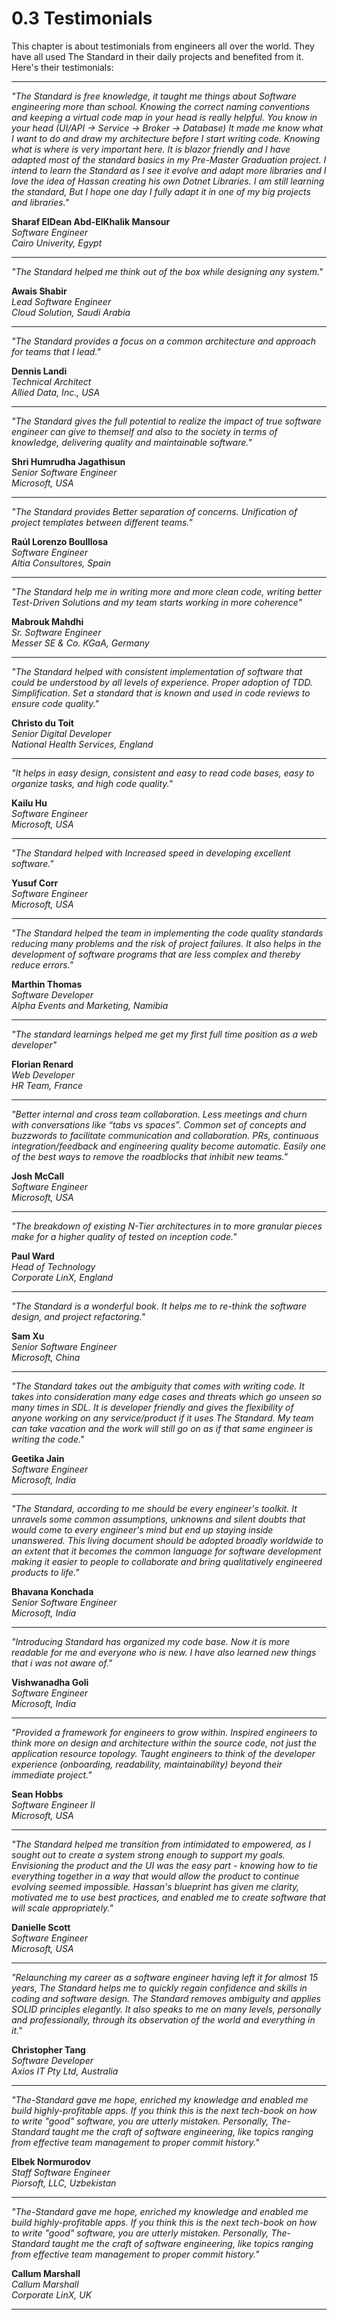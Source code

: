 # 0.3 Testimonials
This chapter is about testimonials from engineers all over the world. They have all used The Standard in their daily projects and benefited from it. Here's their testimonials:

---

<i>"The Standard is free knowledge, it taught me things about Software engineering more than school.
Knowing the correct naming conventions and keeping a virtual code map in your head is really helpful.
You know in your head (UI/API -> Service -> Broker -> Database)
It made me know what I want to do and draw my architecture before I start writing code. Knowing what is where is very important here.
It is blazor friendly and I have adapted most of the standard basics in my Pre-Master Graduation project. 
I intend to learn the Standard as I see it evolve and adapt more libraries and I love the idea of Hassan creating his own Dotnet Libraries.
I am still learning the standard, But I hope one day I fully adapt it in one of my big projects and libraries." </i>

<b> Sharaf ElDean Abd-ElKhalik Mansour </b> <br />
<i> Software Engineer </i> <br />
<i> Cairo Univerity, Egypt</i>

---

<i> "The Standard helped me think out of the box while designing any system." </i>

<b>Awais Shabir</b> <br />
<i> Lead Software Engineer </i> <br />
<i> Cloud Solution, Saudi Arabia </i>

---

<i> "The Standard provides a focus on a common architecture and approach for teams that I lead." </i>

<b> Dennis Landi</b> <br />
<i> Technical Architect </i> <br />
<i> Allied Data, Inc., USA</i>

---

<i> "The Standard gives the full potential to realize the impact of true software engineer can give to themself and also to the society in terms of knowledge, delivering quality and maintainable software." </i>

<b> Shri Humrudha Jagathisun</b> <br />
<i> Senior Software Engineer </i> <br />
<i> Microsoft, USA</i>

---

<i> "The Standard provides Better separation of concerns.
Unification of project templates between different teams." </i>

<b> Raúl Lorenzo Boulllosa </b> <br />
<i> Software Engineer </i> <br />
<i> Altia Consultores, Spain </i> 

---
<i> "The Standard help me in writing more and more clean code, writing better Test-Driven Solutions and my team starts working in more coherence" </i>

<b> Mabrouk Mahdhi </b> <br />
<i> Sr. Software Engineer </i> <br />
<i> Messer SE & Co. KGaA, Germany </i> 


---

<i> "The Standard helped with consistent implementation of software that could be understood by all levels of experience.
Proper adoption of TDD. Simplification. Set a standard that is known and used in code reviews to ensure code quality." </i>

<b> Christo du Toit </b> <br />
<i> Senior Digital Developer </i> <br />
<i> National Health Services, England </i>
  
---

<i> "It helps in easy design, consistent and easy to read code bases, easy to organize tasks, and high code quality." </i>
  
<b> Kailu Hu </b> <br />
<i> Software Engineer </i> <br />
<i> Microsoft, USA </i>
  
---

<i> "The Standard helped with Increased speed in developing excellent software." </i>

<b> Yusuf Corr </b> <br />
<i> Software Engineer </i> <br />
<i> Microsoft, USA </i>

---

<i> "The Standard helped the team in implementing the code quality standards reducing many problems and the risk of project failures. It also helps in the development of software programs that are less complex and thereby reduce errors." </i>

<b> Marthin Thomas </b> <br />
<i> Software Developer </i> <br />
<i> Alpha Events and Marketing, Namibia </i>

---

<i> "The standard learnings helped me get my first full time position as a web developer" </i>

<b> Florian Renard  </b> <br />
<i> Web Developer </i> <br />
<i> HR Team, France </i>

---

<i> "Better internal and cross team collaboration. Less meetings and churn with conversations like “tabs vs spaces”.  Common set of concepts and buzzwords to facilitate communication and collaboration.  PRs, continuous integration/feedback and engineering quality become automatic. Easily one of the best ways to remove the roadblocks that inhibit new teams." </i>

<b> Josh McCall </b> <br />
<i> Software Engineer </i> <br />
<i> Microsoft, USA </i>

---

<i> "The breakdown of existing N-Tier architectures in to more granular pieces make for a higher quality of tested on inception code." </i>

<b> Paul Ward  </b> <br />
<i> Head of Technology </i> <br />
<i> Corporate LinX, England </i>

---

<i> "The Standard is a wonderful book. It helps me to re-think the software design, and project refactoring." </i>

<b> Sam Xu  </b> <br />
<i> Senior Software Engineer </i> <br />
<i> Microsoft, China </i>

---

<i> "The Standard takes out the ambiguity that comes with writing code. It takes into consideration many edge cases and threats which go unseen so many times in SDL. It is developer friendly and gives the flexibility of anyone working on any service/product if it uses The Standard. My team can take vacation and the work will still go on as if that same engineer is writing the code." </i>

<b> Geetika Jain  </b> <br />
<i> Software Engineer </i> <br />
<i> Microsoft, India </i>

---

<i> "The Standard, according to me should be every engineer's toolkit. It unravels some common assumptions, unknowns and silent doubts that would come to every engineer's mind but end up staying inside unanswered. This living document should be adopted broadly worldwide to an extent that it becomes the common language for software development making it easier to people to collaborate and bring qualitatively engineered products to life." </i>

<b> Bhavana Konchada </b> <br />
<i> Senior Software Engineer </i> <br />
<i> Microsoft, India </i>

---

<i> "Introducing Standard has organized my code base. Now it is more readable for me and everyone who is new. I have also learned new things that i was not aware of."</i>

<b> Vishwanadha Goli </b> <br />
<i> Software Engineer </i> <br />
<i> Microsoft, India </i>

---

<i> "Provided a framework for engineers to grow within. Inspired engineers to think more on design and architecture within the source code, not just the application resource topology. Taught engineers to think of the developer experience (onboarding, readability, maintainability) beyond their immediate project."</i>

<b> Sean Hobbs </b> <br />
<i> Software Engineer II </i> <br />
<i> Microsoft, USA </i>

---


<i> "The Standard helped me transition from intimidated to empowered, as I sought out to create a system strong enough to support my goals. Envisioning the product and the UI was the easy part - knowing how to tie everything together in a way that would allow the product to continue evolving seemed impossible. Hassan's blueprint has given me clarity, motivated me to use best practices, and enabled me to create software that will scale appropriately." </i>

<b> Danielle Scott </b> <br />
<i> Software Engineer </i> <br />
<i> Microsoft, USA </i>

---


<i> "Relaunching my career as a software engineer having left it for almost 15 years, The Standard helps me to quickly regain confidence and skills in coding and software design. The Standard removes ambiguity and applies SOLID principles elegantly. It also speaks to me on many levels, personally and professionally, through its observation of the world and everything in it." </i>

<b> Christopher Tang </b> <br />
<i> Software Developer </i> <br />
<i> Axios IT Pty Ltd, Australia </i>

---


<i> "The-Standard gave me hope, enriched my knowledge and enabled me build highly-profitable apps. If you think this is the next tech-book on how to write "good" software, you are utterly mistaken. Personally, The-Standard taught me the craft of software engineering, like topics ranging from effective team management to proper commit history." </i>

<b> Elbek Normurodov </b> <br />
<i> Staff Software Engineer </i> <br />
<i> Piorsoft, LLC, Uzbekistan </i>

---


<i> "The-Standard gave me hope, enriched my knowledge and enabled me build highly-profitable apps. If you think this is the next tech-book on how to write "good" software, you are utterly mistaken. Personally, The-Standard taught me the craft of software engineering, like topics ranging from effective team management to proper commit history." </i>

<b> Callum Marshall </b> <br />
<i> Callum Marshall </i> <br />
<i> Corporate LinX, UK </i>

---

